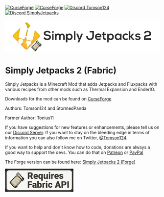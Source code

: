 [![CurseForge](http://cf.way2muchnoise.eu/521858.svg)](https://www.curseforge.com/minecraft/mc-mods/simply-jetpacks-2-fabric)
[![CurseForge](http://cf.way2muchnoise.eu/versions/521858.svg)](https://www.curseforge.com/minecraft/mc-mods/simply-jetpacks-2-fabric)
[![Discord Tomson124](https://img.shields.io/badge/Discord-Tomson124-738bd7.svg?style=flat-square)](https://discord.gg/CcbJjRh)
[![Discord SimplyJetpacks](https://img.shields.io/badge/Discord-SimplyJetpacks-738bd7.svg?style=flat-square)](https://discord.gg/v5qJysC)

![Simply Jetpacks 2 Logo](https://raw.githubusercontent.com/tomheaton/SimplyJetpacks2-fabric/1.16/src/main/resources/assets/simplyjetpacks/logo.png "Simply Jetpacks 2 Logo")

# Simply Jetpacks 2 (Fabric)

Simply Jetpacks is a Minecraft Mod that adds Jetpacks and Fluxpacks with various recipes from other mods such as Thermal Expansion and EnderIO.

Downloads for the mod can be found on [CurseForge](https://www.curseforge.com/minecraft/mc-mods/simply-jetpacks-2-fabric "CurseForge - Simply Jetpacks 2 - Fabric")

Authors: Tomson124 and StormedPanda

Former Author: Tonius11

If you have suggestions for new features or enhancements, please tell us on our [Discord Server](https://discord.gg/CcbJjRh "Tomson124 Discord").
If you want to stay on the bleeding edge in terms of information you can also follow me on Twitter, [@Tomson124](https://twitter.com/Tomson124 "Tomson124 Twitter").

If you want to help and don't know how to code, donations are always a good way to support the devs.
You can do that on [Patreon](https://www.patreon.com/Tomson124 "Tomson124 Patreon") or [PayPal](https://www.paypal.me/Tomson124 "Tomson124 PayPal")

The Forge version can be found here: [Simply Jetpacks 2 (Forge)](https://www.curseforge.com/minecraft/mc-mods/simply-jetpacks-2 "CurseForge - Simply Jetpacks 2 (Forge)")

[![Requires Fabric API](https://raw.githubusercontent.com/tomheaton/SimplyJetpacks2-fabric/1.16/src/main/resources/assets/simplyjetpacks/requires_fabric_api.jpeg "Requires Fabric API")](https://www.curseforge.com/minecraft/mc-mods/fabric-api)
